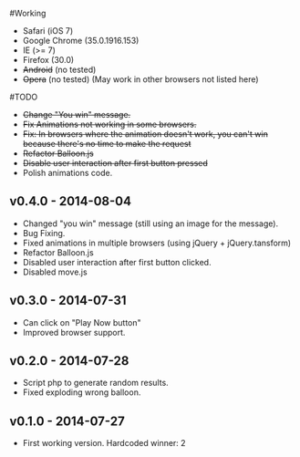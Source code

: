 #Working
- Safari (iOS 7)
- Google Chrome (35.0.1916.153)
- IE (>= 7)
- Firefox (30.0)
- <s>Android</s> (no tested)
- <s>Opera</s> (no tested)
(May work in other browsers not listed here)

#TODO
- <s>Change "You win" message.</s>
- <s>Fix Animations not working in some browsers.</s>
- <s>Fix: In browsers where the animation doesn't work, you can't win because there's no time to make the request</s>
- <s>Refactor Balloon.js</s>
- <s>Disable user interaction after first button pressed</s>
- Polish animations code.

## v0.4.0 - 2014-08-04
- Changed "you win" message (still using an image for the message).
- Bug Fixing.
- Fixed animations in multiple browsers (using jQuery + jQuery.tansform)
- Refactor Balloon.js
- Disabled user interaction after first button clicked.
- Disabled move.js

## v0.3.0 - 2014-07-31
- Can click on "Play Now button"
- Improved browser support.

## v0.2.0 - 2014-07-28
- Script php to generate random results.
- Fixed exploding wrong balloon.

## v0.1.0 - 2014-07-27
- First working version. Hardcoded winner: 2
